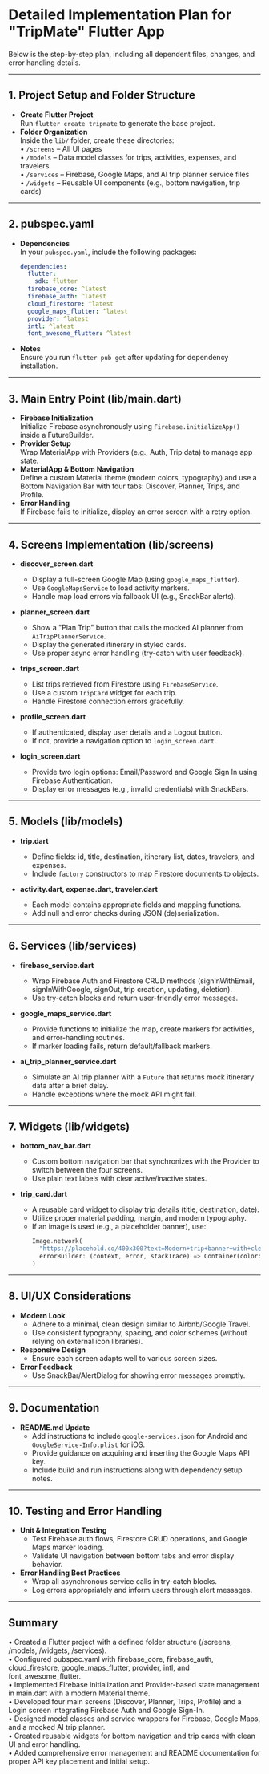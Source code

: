 # Detailed Implementation Plan for "TripMate" Flutter App

Below is the step-by-step plan, including all dependent files, changes, and error handling details.

---

## 1. Project Setup and Folder Structure

- **Create Flutter Project**  
  Run `flutter create tripmate` to generate the base project.  
- **Folder Organization**  
  Inside the `lib/` folder, create these directories:  
  • `/screens` – All UI pages  
  • `/models` – Data model classes for trips, activities, expenses, and travelers  
  • `/services` – Firebase, Google Maps, and AI trip planner service files  
  • `/widgets` – Reusable UI components (e.g., bottom navigation, trip cards)

---

## 2. pubspec.yaml

- **Dependencies**  
  In your `pubspec.yaml`, include the following packages:
  ```yaml
  dependencies:
    flutter:
      sdk: flutter
    firebase_core: ^latest
    firebase_auth: ^latest
    cloud_firestore: ^latest
    google_maps_flutter: ^latest
    provider: ^latest
    intl: ^latest
    font_awesome_flutter: ^latest
  ```
- **Notes**  
  Ensure you run `flutter pub get` after updating for dependency installation.

---

## 3. Main Entry Point (lib/main.dart)

- **Firebase Initialization**  
  Initialize Firebase asynchronously using `Firebase.initializeApp()` inside a FutureBuilder.  
- **Provider Setup**  
  Wrap MaterialApp with Providers (e.g., Auth, Trip data) to manage app state.  
- **MaterialApp & Bottom Navigation**  
  Define a custom Material theme (modern colors, typography) and use a Bottom Navigation Bar with four tabs: Discover, Planner, Trips, and Profile.  
- **Error Handling**  
  If Firebase fails to initialize, display an error screen with a retry option.

---

## 4. Screens Implementation (lib/screens)

- **discover_screen.dart**  
  - Display a full-screen Google Map (using `google_maps_flutter`).  
  - Use `GoogleMapsService` to load activity markers.  
  - Handle map load errors via fallback UI (e.g., SnackBar alerts).

- **planner_screen.dart**  
  - Show a "Plan Trip" button that calls the mocked AI planner from `AiTripPlannerService`.  
  - Display the generated itinerary in styled cards.  
  - Use proper async error handling (try-catch with user feedback).

- **trips_screen.dart**  
  - List trips retrieved from Firestore using `FirebaseService`.  
  - Use a custom `TripCard` widget for each trip.  
  - Handle Firestore connection errors gracefully.

- **profile_screen.dart**  
  - If authenticated, display user details and a Logout button.  
  - If not, provide a navigation option to `login_screen.dart`.

- **login_screen.dart**  
  - Provide two login options: Email/Password and Google Sign In using Firebase Authentication.  
  - Display error messages (e.g., invalid credentials) with SnackBars.

---

## 5. Models (lib/models)

- **trip.dart**  
  - Define fields: id, title, destination, itinerary list, dates, travelers, and expenses.  
  - Include `factory` constructors to map Firestore documents to objects.

- **activity.dart, expense.dart, traveler.dart**  
  - Each model contains appropriate fields and mapping functions.  
  - Add null and error checks during JSON (de)serialization.

---

## 6. Services (lib/services)

- **firebase_service.dart**  
  - Wrap Firebase Auth and Firestore CRUD methods (signInWithEmail, signInWithGoogle, signOut, trip creation, updating, deletion).  
  - Use try-catch blocks and return user-friendly error messages.

- **google_maps_service.dart**  
  - Provide functions to initialize the map, create markers for activities, and error-handling routines.  
  - If marker loading fails, return default/fallback markers.

- **ai_trip_planner_service.dart**  
  - Simulate an AI trip planner with a `Future` that returns mock itinerary data after a brief delay.  
  - Handle exceptions where the mock API might fail.

---

## 7. Widgets (lib/widgets)

- **bottom_nav_bar.dart**  
  - Custom bottom navigation bar that synchronizes with the Provider to switch between the four screens.  
  - Use plain text labels with clear active/inactive states.

- **trip_card.dart**  
  - A reusable card widget to display trip details (title, destination, date).  
  - Utilize proper material padding, margin, and modern typography.
  - If an image is used (e.g., a placeholder banner), use:
    ```dart
    Image.network(
      "https://placehold.co/400x300?text=Modern+trip+banner+with+clean+design",
      errorBuilder: (context, error, stackTrace) => Container(color: Colors.grey),
    )
    ```

---

## 8. UI/UX Considerations

- **Modern Look**  
  - Adhere to a minimal, clean design similar to Airbnb/Google Travel.  
  - Use consistent typography, spacing, and color schemes (without relying on external icon libraries).
- **Responsive Design**  
  - Ensure each screen adapts well to various screen sizes.
- **Error Feedback**  
  - Use SnackBar/AlertDialog for showing error messages promptly.

---

## 9. Documentation

- **README.md Update**  
  - Add instructions to include `google-services.json` for Android and `GoogleService-Info.plist` for iOS.  
  - Provide guidance on acquiring and inserting the Google Maps API key.
  - Include build and run instructions along with dependency setup notes.

---

## 10. Testing and Error Handling

- **Unit & Integration Testing**  
  - Test Firebase auth flows, Firestore CRUD operations, and Google Maps marker loading.  
  - Validate UI navigation between bottom tabs and error display behavior.
- **Error Handling Best Practices**  
  - Wrap all asynchronous service calls in try-catch blocks.  
  - Log errors appropriately and inform users through alert messages.

---

## Summary

• Created a Flutter project with a defined folder structure (/screens, /models, /widgets, /services).  
• Configured pubspec.yaml with firebase_core, firebase_auth, cloud_firestore, google_maps_flutter, provider, intl, and font_awesome_flutter.  
• Implemented Firebase initialization and Provider-based state management in main.dart with a modern Material theme.  
• Developed four main screens (Discover, Planner, Trips, Profile) and a Login screen integrating Firebase Auth and Google Sign-In.  
• Designed model classes and service wrappers for Firebase, Google Maps, and a mocked AI trip planner.  
• Created reusable widgets for bottom navigation and trip cards with clean UI and error handling.  
• Added comprehensive error management and README documentation for proper API key placement and initial setup.
